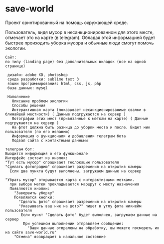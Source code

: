 # save-world
Проект оринтированный на помощь окружающей среде.

Пользователь, видя мусор в несанкционированном для этого месте, отмечает это на карте (в telegram). Обладая этой информацией будет быстрее проиходить уборка мусора и обычные люди смогут помочь экологии. 

    Сайт: 
    по типу (landing page) без дополнительных вкладок (все на одной странице)

     дизайн: adobe XD, photoshop
     среда разработки: sublime text 3
     языки программирования: html, css, js, php
     база данных: mysql

     Наполнение
       Описание проблем экологии
       Способы решения
       Интерактивная карта (показывает несанкционированиые свалки в ближайшей местности) ( Данные подгружаются на сервер )
       Фотографии этих мест (привязанные к меткам на карте) ( Данные подгружаются на сервер )
       На фтот должна быть разница до уборки места и после. Видет ник пользователя (по его желанию)
       Информация о функционали и добавлении телеграм бота
       Подвал сайта с контактными данными
  
    телеграм бот:
    Выодится информация о его функционале
    Интерфейс состоит из кнопок:
    "Тут есть мусор" спрашивает геолокацию пользователя
    "Сделать фотографию" спрашивает разрешения на открытия камеры
      Если два пункта будут выполнены, загружаем данные на сервер
      
    "Убрать мусор" открывается карта с интерактивными метками.
      при выборе метки прокладывается маршрут с месту назначения
      Появляются кнопки:
        "Завершить уборку" 
        Появляются кнопки:
          "Сделать фото" спрашивает разрешения на открытия камеры
          "Указыввать ваш ник на фото?" пишет в углу фота никнейм пользователя
           Если пункт "Сделать фото" будет выполнен, загружаем данные на сервер
            При успешном выполнении отправляем сообщение:
              "Ваши данные отпралены на обработку, вы можете посмореть их на сайте save-world.ru"
        "Отмена" возвращает в начальное состояние
         
    
    
